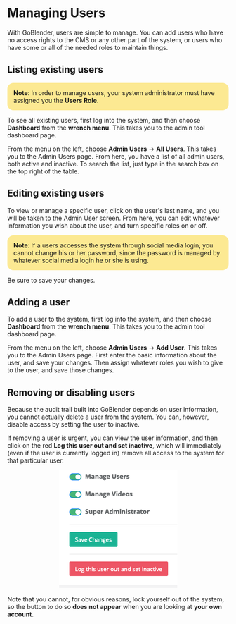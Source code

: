 # Managing Users

With GoBlender, users are simple to manage. You can add users who have no access rights to the CMS or any other part of the system, or users who have some or all of the needed roles to maintain things.


## Listing existing users

<div style="background: #fce992; padding: 1em; border-radius: 1em; text-align: left; font-weight: normal;">
    <b>Note</b>: In order to manage users, your system administrator must have assigned you the <strong>Users Role</strong>.
</div>

To see all existing users, first log into the system, and then choose **Dashboard** from the **wrench menu**. This takes you to the admin tool dashboard page.

From the menu on the left, choose **Admin Users** -> **All Users**. This takes you to the Admin Users page. From here, you have a list of all admin users, both active and inactive. To search the list, just type
in the search box on the top right of the table.

## Editing existing users

To view or manage a specific user, click on the user's last name, and you will be taken to the Admin User screen. From here, you can edit whatever information you wish about the user, and turn specific roles on or off.

<div style="background: #fce992; padding: 1em; border-radius: 1em; text-align: left; font-weight: normal;">
    <b>Note</b>: If a users accesses the system through social media login, you cannot change his or her password, since the password is managed by whatever social media login he or she is using.
</div>

Be sure to save your changes.



## Adding a user

To add a user to the system, first log into the system, and then choose **Dashboard** from the **wrench menu**. This takes you to the admin tool dashboard page.

From the menu on the left, choose **Admin Users** -> **Add User**. This takes you to the Admin Users page.  First enter the basic information about the user, and save your changes. Then assign whatever roles
you wish to give to the user, and save those changes.


## Removing or disabling users

Because the audit trail built into GoBlender depends on user information, you cannot actually delete a user from the system. You can, however, disable access by setting the user to inactive.

If removing a user is urgent, you can view the user information, and then click on the red **Log this user out and set inactive**, which will immediately (even if the user is currently logged in) remove all
access to the system for that particular user.

<p align="center">
    <img width="269" height="267" src="images/lock-user-out.png">
</p>


Note that you cannot, for obvious reasons, lock yourself out of the system, so the button to do so **does not appear** when you are looking at **your own account**.
